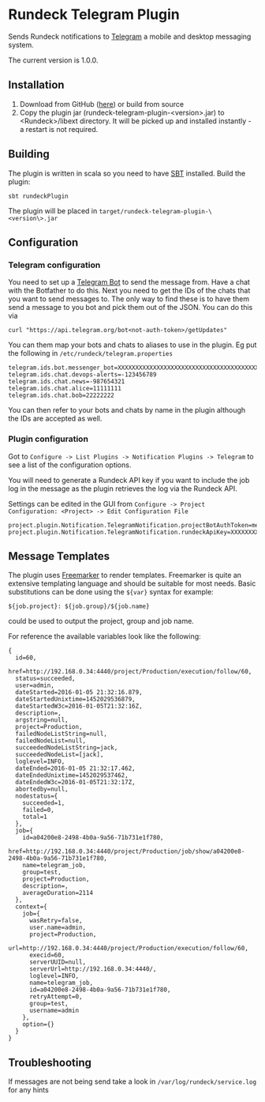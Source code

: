 
Rundeck Telegram Plugin
=======================

Sends Rundeck notifications to [Telegram](http://www.telegram.org) a mobile and desktop messaging system.

The current version is 1.0.0.


Installation
------------

1. Download from GitHub ([here]()) or build from source
2. Copy the plugin jar (rundeck-telegram-plugin-\<version\>.jar) to \<Rundeck\>/libext directory. It will be picked up and installed instantly - a restart is not required.


Building
--------
The plugin is written in scala so you need to have [SBT](http://www.scala-sbt.org/) installed.
Build the plugin:

    sbt rundeckPlugin

The plugin will be placed in `target/rundeck-telegram-plugin-\<version\>.jar`


Configuration
-------------

### Telegram configuration

You need to set up a [Telegram Bot](https://core.telegram.org/bots) to send the message from. Have a chat with the Botfather to do this. Next you need to get the IDs of the chats that you want to send messages to. The only way to find these is to have them send a message to you bot and pick them out of the JSON. You can do this via

    curl "https://api.telegram.org/bot<not-auth-token>/getUpdates"

You can them map your bots and chats to aliases to use in the plugin. Eg put the following in `/etc/rundeck/telegram.properties`

    telegram.ids.bot.messenger_bot=XXXXXXXXXXXXXXXXXXXXXXXXXXXXXXXXXXXXXXXXXXXXX
    telegram.ids.chat.devops-alerts=-123456789
    telegram.ids.chat.news=-987654321
    telegram.ids.chat.alice=11111111
    telegram.ids.chat.bob=22222222

You can then refer to your bots and chats by name in the plugin although the IDs are accepted as well.


### Plugin configuration

Got to `Configure -> List Plugins -> Notification Plugins -> Telegram` to see a list of the configuration options. 

You will need to generate a Rundeck API key if you want to include the job log in the message as the plugin retrieves the log via the Rundeck API.

Settings can be edited in the GUI from `Configure -> Project Configuration: <Project> -> Edit Configuration File`

    project.plugin.Notification.TelegramNotification.projectBotAuthToken=messenger_bot
    project.plugin.Notification.TelegramNotification.rundeckApiKey=XXXXXXXXXXXXXXXXXXXXXXXXXXXXXXXX


Message Templates
-----------------

The plugin uses [Freemarker](http://www.freemarker.org) to render templates. Freemarker is quite an extensive templating language and should be suitable for most needs. Basic substitutions can be done using the `${var}` syntax for example:

    ${job.project}: ${job.group}/${job.name}

could be used to output the project, group and job name. 


For reference the available variables look like the following:

    {
      id=60,
      href=http://192.168.0.34:4440/project/Production/execution/follow/60,
      status=succeeded,
      user=admin,
      dateStarted=2016-01-05 21:32:16.879,
      dateStartedUnixtime=1452029536879,
      dateStartedW3c=2016-01-05T21:32:16Z,
      description=,
      argstring=null,
      project=Production,
      failedNodeListString=null,
      failedNodeList=null,
      succeededNodeListString=jack,
      succeededNodeList=[jack],
      loglevel=INFO,
      dateEnded=2016-01-05 21:32:17.462,
      dateEndedUnixtime=1452029537462,
      dateEndedW3c=2016-01-05T21:32:17Z,
      abortedby=null,
      nodestatus={
        succeeded=1,
        failed=0,
        total=1
      },
      job={
        id=a04200e8-2498-4b0a-9a56-71b731e1f780,
        href=http://192.168.0.34:4440/project/Production/job/show/a04200e8-2498-4b0a-9a56-71b731e1f780,
        name=telegram_job,
        group=test,
        project=Production,
        description=,
        averageDuration=2114
      },
      context={
        job={
          wasRetry=false,
          user.name=admin,
          project=Production,
          url=http://192.168.0.34:4440/project/Production/execution/follow/60,
          execid=60,
          serverUUID=null,
          serverUrl=http://192.168.0.34:4440/,
          loglevel=INFO,
          name=telegram_job,
          id=a04200e8-2498-4b0a-9a56-71b731e1f780,
          retryAttempt=0,
          group=test,
          username=admin
        },
        option={}
      }
    }


Troubleshooting
---------------

If messages are not being send take a look in `/var/log/rundeck/service.log` for any hints
